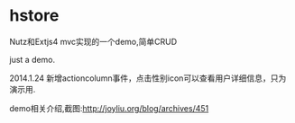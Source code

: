 hstore
======

Nutz和Extjs4 mvc实现的一个demo,简单CRUD

just a demo.

2014.1.24
新增actioncolumn事件，点击性别icon可以查看用户详细信息，只为演示用.

demo相关介绍,截图:http://joyliu.org/blog/archives/451
